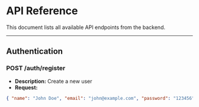 

# API Reference

This document lists all available API endpoints from the backend.

---

## Authentication

### POST /auth/register
- **Description:** Create a new user
- **Request:**
```json
{ "name": "John Doe", "email": "john@example.com", "password": "123456" }
